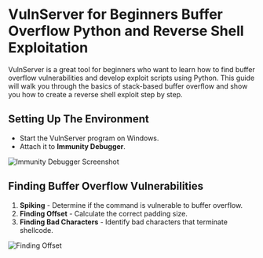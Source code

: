 # VulnServer for Beginners Buffer Overflow Python and Reverse Shell Exploitation
VulnServer is a great tool for beginners who want to learn how to find buffer overflow vulnerabilities and develop exploit scripts using Python. This guide will walk you through the basics of stack-based buffer overflow and show you how to create a reverse shell exploit step by step.

## **Setting Up The Environment**
- Start the VulnServer program on Windows.
- Attach it to **Immunity Debugger**.

![Immunity Debugger Screenshot](images/immunity_debugger.png)

## **Finding Buffer Overflow Vulnerabilities**
1. **Spiking** - Determine if the command is vulnerable to buffer overflow.
2. **Finding Offset** - Calculate the correct padding size.
3. **Finding Bad Characters** - Identify bad characters that terminate shellcode.

![Finding Offset](images/finding_offset.png)
